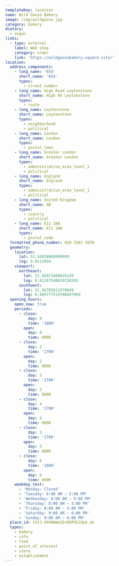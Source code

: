 ```yaml
---
templateKey: location
name: Wild Goose Bakery
image: /img/wildgoose.jpg
category: bakery
dietary:
  - vegan
links:
  - type: external
    label: Web shop
    category: order
    link: 'https://wildgoosebakery.square.site/'
location:
  address_components:
    - long_name: '654'
      short_name: '654'
      types:
        - street_number
    - long_name: High Road Leytonstone
      short_name: High Rd Leytonstone
      types:
        - route
    - long_name: Leytonstone
      short_name: Leytonstone
      types:
        - neighborhood
        - political
    - long_name: London
      short_name: London
      types:
        - postal_town
    - long_name: Greater London
      short_name: Greater London
      types:
        - administrative_area_level_2
        - political
    - long_name: England
      short_name: England
      types:
        - administrative_area_level_1
        - political
    - long_name: United Kingdom
      short_name: GB
      types:
        - country
        - political
    - long_name: E11 3AA
      short_name: E11 3AA
      types:
        - postal_code
  formatted_phone_number: 020 3583 3839
  geometry:
    location:
      lat: 51.56836069999999
      lng: 0.0112059
    viewport:
      northeast:
        lat: 51.56973408029149
        lng: 0.01247548029150203
      southwest:
        lat: 51.56703611970849
        lng: 0.009777519708497969
  opening_hours:
    open_now: true
    periods:
      - close:
          day: 0
          time: '1800'
        open:
          day: 0
          time: 0900
      - close:
          day: 2
          time: '1700'
        open:
          day: 2
          time: 0800
      - close:
          day: 3
          time: '1700'
        open:
          day: 3
          time: 0800
      - close:
          day: 4
          time: '1700'
        open:
          day: 4
          time: 0800
      - close:
          day: 5
          time: '1700'
        open:
          day: 5
          time: 0800
      - close:
          day: 6
          time: '1800'
        open:
          day: 6
          time: 0900
    weekday_text:
      - 'Monday: Closed'
      - 'Tuesday: 8:00 AM – 5:00 PM'
      - 'Wednesday: 8:00 AM – 5:00 PM'
      - 'Thursday: 8:00 AM – 5:00 PM'
      - 'Friday: 8:00 AM – 5:00 PM'
      - 'Saturday: 9:00 AM – 6:00 PM'
      - 'Sunday: 9:00 AM – 6:00 PM'
  place_id: ChIJ-49YWmWn2EcROPH5Jdp4_ak
  types:
    - bakery
    - cafe
    - food
    - point_of_interest
    - store
    - establishment
---
```

